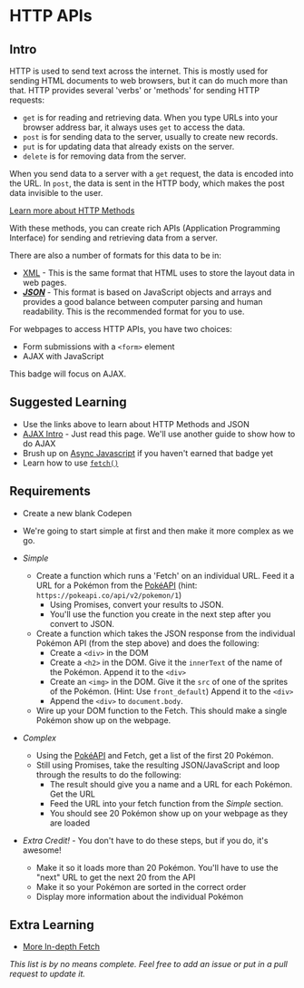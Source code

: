 # HTTP APIs

## Intro

HTTP is used to send text across the internet. This is mostly used for sending HTML documents to web browsers, but it can do much more than that. HTTP provides several 'verbs' or 'methods' for sending HTTP requests:

- `get` is for reading and retrieving data. When you type URLs into your browser address bar, it always uses `get` to access the data.
- `post` is for sending data to the server, usually to create new records.
- `put` is for updating data that already exists on the server.
- `delete` is for removing data from the server.

When you send data to a server with a `get` request, the data is encoded into the URL. In `post`, the data is sent in the HTTP body, which makes the post data invisible to the user.

[Learn more about HTTP Methods](https://www.w3schools.com/TAGs/ref_httpmethods.asp)

With these methods, you can create rich APIs (Application Programming Interface) for sending and retrieving data from a server.

There are also a number of formats for this data to be in:

- [XML](https://www.w3schools.com/xml/default.asp) - This is the same format that HTML uses to store the layout data in web pages.
- [_**JSON**_](https://www.w3schools.com/js/js_json_intro.asp) - This format is based on JavaScript objects and arrays and provides a good balance between computer parsing and human readability. This is the recommended format for you to use.

For webpages to access HTTP APIs, you have two choices:

- Form submissions with a `<form>` element
- AJAX with JavaScript

This badge will focus on AJAX.

## Suggested Learning

- Use the links above to learn about HTTP Methods and JSON
- [AJAX Intro](https://www.w3schools.com/js/js_ajax_intro.asp) - Just read this page. We'll use another guide to show how to do AJAX
- Brush up on [Async Javascript](../node/async.md) if you haven't earned that badge yet
- Learn how to use [`fetch()`](https://davidwalsh.name/fetch)

## Requirements

- Create a new blank Codepen
- We're going to start simple at first and then make it more complex as we go.
- *Simple*
  - Create a function which runs a 'Fetch' on an individual URL. Feed it a URL for a Pokémon from the [PokéAPI](http://pokeapi.co) (hint: `https://pokeapi.co/api/v2/pokemon/1`)
    - Using Promises, convert your results to JSON.
    - You'll use the function you create in the next step after you convert to JSON.
  - Create a function which takes the JSON response from the individual Pokémon API (from the step above) and does the following:
    - Create a `<div>` in the DOM
    - Create a `<h2>` in the DOM. Give it the `innerText` of the name of the Pokémon. Append it to the `<div>`
    - Create an `<img>` in the DOM. Give it the `src` of one of the sprites of the Pokémon. (Hint: Use `front_default`) Append it to the `<div>`
    - Append the `<div>` to `document.body`.
  - Wire up your DOM function to the Fetch. This should make a single Pokémon show up on the webpage.
- *Complex*
  - Using the [PokéAPI](http://pokeapi.co) and Fetch, get a list of the first 20 Pokémon.
  - Still using Promises, take the resulting JSON/JavaScript and loop through the results to do the following:
    - The result should give you a name and a URL for each Pokémon. Get the URL
    - Feed the URL into your fetch function from the *Simple* section.
    - You should see 20 Pokémon show up on your webpage as they are loaded

- *Extra Credit!* - You don't have to do these steps, but if you do, it's awesome!
  - Make it so it loads more than 20 Pokémon. You'll have to use the "next" URL to get the next 20 from the API
  - Make it so your Pokémon are sorted in the correct order
  - Display more information about the individual Pokémon

## Extra Learning

- [More In-depth Fetch](https://developer.mozilla.org/en-US/docs/Web/API/Fetch_API/Using_Fetch)

*This list is by no means complete. Feel free to add an issue or put in a pull request to update it.*